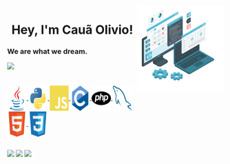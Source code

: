 <img align="right" src="https://raw.githubusercontent.com/cauaolivio/cauaolivio/main/img/bg01.svg" alt="programmer" width=40% />

<h1 align="center">Hey, I'm Cauã Olivio!</h1>

<h3>We are what we dream.</h3>


<div>
  <a href="https://github.com/cauaolivio">
  <img height="200em" src="https://github-readme-stats.vercel.app/api/top-langs/?username=cauaolivio&theme=react&hide_border=false&&layout=compact"/>
</div>
  

<div><br><br>
  <img align="center" alt="Cauã-Java" height="60" width="45" src="https://raw.githubusercontent.com/devicons/devicon/master/icons/java/java-original.svg">
  <img align="center" alt="Cauã-Python" height="60" width="45" src="https://raw.githubusercontent.com/devicons/devicon/master/icons/python/python-original.svg">
  <img align="center" alt="Cauã-Js" height="60" width="45" src="https://raw.githubusercontent.com/devicons/devicon/master/icons/javascript/javascript-plain.svg">
  <img align="center" alt="Cauã-C" height="60" width="45" src="https://raw.githubusercontent.com/devicons/devicon/master/icons/c/c-original.svg">
  <img align="center" alt="Cauã-PHP" height="60" width="45" src="https://raw.githubusercontent.com/devicons/devicon/master/icons/php/php-plain.svg">
  <img align="center" alt="Cauã-MySQL" height="60" width="45" src="https://raw.githubusercontent.com/devicons/devicon/master/icons/mysql/mysql-original.svg">
  <img align="center" alt="Cauã-HTML" height="60" width="45" src="https://raw.githubusercontent.com/devicons/devicon/master/icons/html5/html5-original.svg">
  <img align="center" alt="Cauã-CSS" height="60" width="45" src="https://raw.githubusercontent.com/devicons/devicon/master/icons/css3/css3-original.svg">
</div>
  
##
<div>
  <a href="mailto:caua.olivio@gmail.com"> <img src="https://img.shields.io/badge/-gmail-%23333?style=for-the-badge&logo=gmail&logoColor=white" target="_blank"></a>
  <a href="https://www.instagram.com/cauaolivio/" target="_blank"><img src="https://img.shields.io/badge/Instagram-E4405F?style=for-the-badge&logo=instagram&logoColor=white" target="_blank"></a>
  <a href="https://www.linkedin.com/in/cau%C3%A3-olivio-986544222/" target="_blank"><img src="https://img.shields.io/badge/LinkedIn-0077B5?style=for-the-badge&logo=linkedin&logoColor=white" target="_blank"> </a>
</div> 
  

<!--
**cauaolivio/cauaolivio** is a ✨ _special_ ✨ repository because its `README.md` (this file) appears on your GitHub profile.
 ![Visitor Count](https://profile-counter.glitch.me/cauaolivio/count.svg)

Here are some ideas to get you started:

- 🔭 I’m currently working on ...
- 🌱 I’m currently learning ...
- 👯 I’m looking to collaborate on ...
- 🤔 I’m looking for help with ...
- 💬 Ask me about ...
- 📫 How to reach me: ...
- 😄 Pronouns: ...
- ⚡ Fun fact: ...
-->
